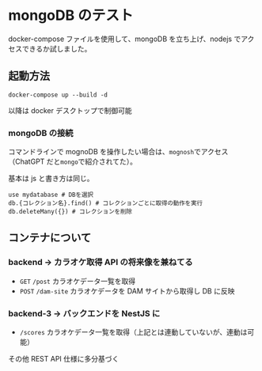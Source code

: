 # mongoDB のテスト

docker-compose ファイルを使用して、mongoDB を立ち上げ、nodejs でアクセスできるか試しました。

## 起動方法

`docker-compose up --build -d`

以降は docker デスクトップで制御可能

### mongoDB の接続

コマンドラインで mognoDB を操作したい場合は、`mognosh`でアクセス（ChatGPT だと`mongo`で紹介されてた）。

基本は js と書き方は同じ。

```shell
use mydatabase # DBを選択
db.{コレクション名}.find() # コレクションごとに取得の動作を実行
db.deleteMany({}) # コレクションを削除
```

## コンテナについて

### backend → カラオケ取得 API の将来像を兼ねてる

- `GET` `/post` カラオケデータ一覧を取得
- `POST` `/dam-site` カラオケデータを DAM サイトから取得し DB に反映

### backend-3 → バックエンドを NestJS に

- `/scores` カラオケデータ一覧を取得（上記とは連動していないが、連動は可能）

その他 REST API 仕様に多分基づく
